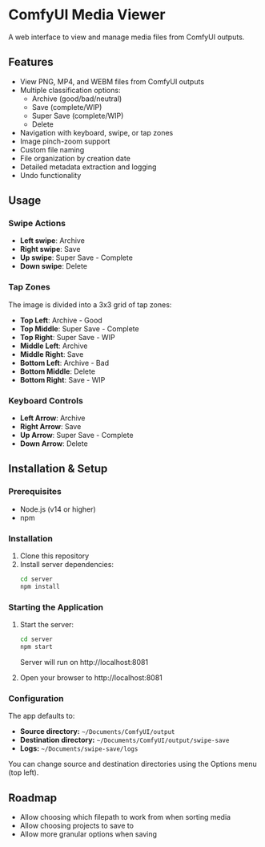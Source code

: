 # ComfyUI Media Viewer

A web interface to view and manage media files from ComfyUI outputs.

## Features
- View PNG, MP4, and WEBM files from ComfyUI outputs
- Multiple classification options:
  - Archive (good/bad/neutral)
  - Save (complete/WIP)
  - Super Save (complete/WIP)
  - Delete
- Navigation with keyboard, swipe, or tap zones
- Image pinch-zoom support
- Custom file naming
- File organization by creation date
- Detailed metadata extraction and logging
- Undo functionality

## Usage

### Swipe Actions
- **Left swipe**: Archive
- **Right swipe**: Save
- **Up swipe**: Super Save - Complete
- **Down swipe**: Delete

### Tap Zones
The image is divided into a 3x3 grid of tap zones:
- **Top Left**: Archive - Good
- **Top Middle**: Super Save - Complete
- **Top Right**: Super Save - WIP
- **Middle Left**: Archive
- **Middle Right**: Save
- **Bottom Left**: Archive - Bad
- **Bottom Middle**: Delete
- **Bottom Right**: Save - WIP

### Keyboard Controls
- **Left Arrow**: Archive
- **Right Arrow**: Save
- **Up Arrow**: Super Save - Complete
- **Down Arrow**: Delete

## Installation & Setup

### Prerequisites
- Node.js (v14 or higher)
- npm

### Installation
1. Clone this repository
2. Install server dependencies:
   ```bash
   cd server
   npm install
   ```

### Starting the Application
1. Start the server:
   ```bash
   cd server
   npm start
   ```
   Server will run on http://localhost:8081

2. Open your browser to http://localhost:8081

### Configuration
The app defaults to:
- **Source directory:** `~/Documents/ComfyUI/output`
- **Destination directory:** `~/Documents/ComfyUI/output/swipe-save`
- **Logs:** `~/Documents/swipe-save/logs`

You can change source and destination directories using the Options menu (top left).

## Roadmap
- Allow choosing which filepath to work from when sorting media
- Allow choosing projects to save to
- Allow more granular options when saving
